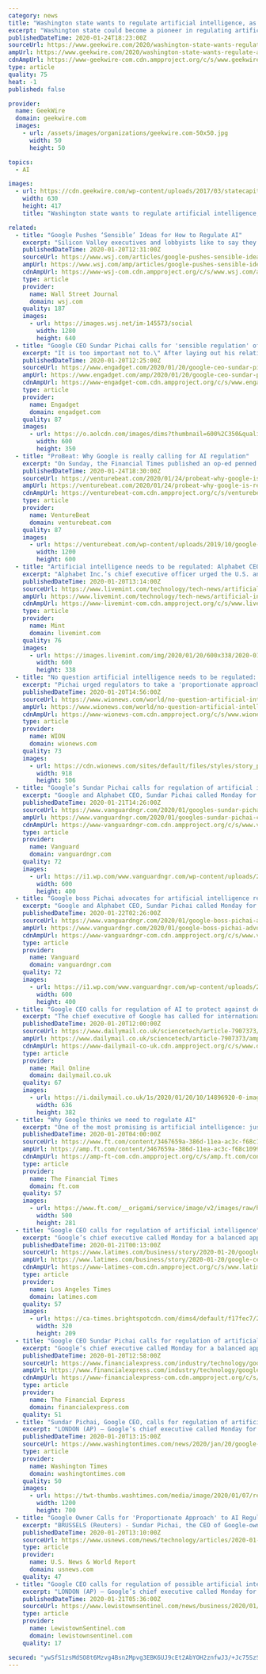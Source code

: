 ```yaml
---
category: news
title: "Washington state wants to regulate artificial intelligence, as Microsoft lobbies for new rules"
excerpt: "Washington state could become a pioneer in regulating artificial intelligence if lawmakers, and homegrown tech giant Microsoft, get their way. A series of bills introduced this legislative session seek to blaze a trail for this new frontier of technological innovation. The legislation focuses on biometric screening and digital profiling."
publishedDateTime: 2020-01-24T18:23:00Z
sourceUrl: https://www.geekwire.com/2020/washington-state-wants-regulate-artificial-intelligence-microsoft-lobbies-new-rules/
ampUrl: https://www.geekwire.com/2020/washington-state-wants-regulate-artificial-intelligence-microsoft-lobbies-new-rules/amp/
cdnAmpUrl: https://www-geekwire-com.cdn.ampproject.org/c/s/www.geekwire.com/2020/washington-state-wants-regulate-artificial-intelligence-microsoft-lobbies-new-rules/amp/
type: article
quality: 75
heat: -1
published: false

provider:
  name: GeekWire
  domain: geekwire.com
  images:
    - url: /assets/images/organizations/geekwire.com-50x50.jpg
      width: 50
      height: 50

topics:
  - AI

images:
  - url: https://cdn.geekwire.com/wp-content/uploads/2017/03/statecapitol-630x417.jpg
    width: 630
    height: 417
    title: "Washington state wants to regulate artificial intelligence, as Microsoft lobbies for new rules"

related:
  - title: "Google Pushes ‘Sensible’ Ideas for How to Regulate AI"
    excerpt: "Silicon Valley executives and lobbyists like to say they embrace regulation. Now they’re launching a frenzy of lobbying on what they want that regulation to be—and Europe is set to be one of the first battlegrounds."
    publishedDateTime: 2020-01-20T12:31:00Z
    sourceUrl: https://www.wsj.com/articles/google-pushes-sensible-ideas-for-how-to-regulate-ai-11579521003
    ampUrl: https://www.wsj.com/amp/articles/google-pushes-sensible-ideas-for-how-to-regulate-ai-11579521003
    cdnAmpUrl: https://www-wsj-com.cdn.ampproject.org/c/s/www.wsj.com/amp/articles/google-pushes-sensible-ideas-for-how-to-regulate-ai-11579521003
    type: article
    provider:
      name: Wall Street Journal
      domain: wsj.com
    quality: 187
    images:
      - url: https://images.wsj.net/im-145573/social
        width: 1280
        height: 640
  - title: "Google CEO Sundar Pichai calls for 'sensible regulation' of AI"
    excerpt: "It is too important not to.\" After laying out his relationship with technology and offering a few examples where innovation has had unintended negative consequences, Pichai makes the case that while AI is powerful and useful, we must balance its \"potential harms... with social opportunities.\" Of course, this call for \"balance\" leaves some ..."
    publishedDateTime: 2020-01-20T12:25:00Z
    sourceUrl: https://www.engadget.com/2020/01/20/google-ceo-sundar-pichai-ai-regulation-editorial/
    ampUrl: https://www.engadget.com/amp/2020/01/20/google-ceo-sundar-pichai-ai-regulation-editorial/
    cdnAmpUrl: https://www-engadget-com.cdn.ampproject.org/c/s/www.engadget.com/amp/2020/01/20/google-ceo-sundar-pichai-ai-regulation-editorial/
    type: article
    provider:
      name: Engadget
      domain: engadget.com
    quality: 87
    images:
      - url: https://o.aolcdn.com/images/dims?thumbnail=600%2C350&quality=80&image_uri=https%3A%2F%2Fo.aolcdn.com%2Fimages%2Fdims%3Fcrop%3D5422%252C3614%252C0%252C0%26quality%3D85%26format%3Djpg%26resize%3D1600%252C1067%26image_uri%3Dhttps%253A%252F%252Fmedia.zenfs.com%252Fen%252Ftechcrunch_350%252F3b5f86d400bef94c4abbf5c9091ca37a%26client%3Da1acac3e1b3290917d92%26signature%3D0329de87ddd817b393504b2ec4b594347eb9ce2c&client=amp-blogside-v2&signature=fddd02a44664de09936cc20edc52e59e34b5d251
        width: 600
        height: 350
  - title: "ProBeat: Why Google is really calling for AI regulation"
    excerpt: "On Sunday, the Financial Times published an op-ed penned by Sundar Pichai titled “Why Google thinks we need to regulate AI.” Whether he wrote it himself or merely signed off on it, Pichai clearly wants the world to know that as the CEO of Alphabet and Google, he believes AI is too important not to be regulated. He has concerns about the ..."
    publishedDateTime: 2020-01-24T18:30:00Z
    sourceUrl: https://venturebeat.com/2020/01/24/probeat-why-google-is-really-calling-for-ai-regulation/
    ampUrl: https://venturebeat.com/2020/01/24/probeat-why-google-is-really-calling-for-ai-regulation/amp/
    cdnAmpUrl: https://venturebeat-com.cdn.ampproject.org/c/s/venturebeat.com/2020/01/24/probeat-why-google-is-really-calling-for-ai-regulation/amp/
    type: article
    provider:
      name: VentureBeat
      domain: venturebeat.com
    quality: 87
    images:
      - url: https://venturebeat.com/wp-content/uploads/2019/10/google-ai-logo.jpg?fit=1200%2C600&strip=all
        width: 1200
        height: 600
  - title: "Artificial intelligence needs to be regulated: Alphabet CEO Pichai"
    excerpt: "Alphabet Inc.’s chief executive officer urged the U.S. and European Union to coordinate regulatory approaches on artificial intelligence, calling their alignment “critical ... predicting the weather as well as advancements by its self-driving car unit, Waymo. The Google chief said existing rules like Europe’s privacy legislation GDPR ..."
    publishedDateTime: 2020-01-20T13:14:00Z
    sourceUrl: https://www.livemint.com/technology/tech-news/artificial-intelligence-needs-to-be-regulated-alphabet-ceo-pichai-11579523805785.html
    ampUrl: https://www.livemint.com/technology/tech-news/artificial-intelligence-needs-to-be-regulated-alphabet-ceo-pichai/amp-11579523805785.html
    cdnAmpUrl: https://www-livemint-com.cdn.ampproject.org/c/s/www.livemint.com/technology/tech-news/artificial-intelligence-needs-to-be-regulated-alphabet-ceo-pichai/amp-11579523805785.html
    type: article
    provider:
      name: Mint
      domain: livemint.com
    quality: 76
    images:
      - url: https://images.livemint.com/img/2020/01/20/600x338/2020-01-20T124135Z_63936257_RC2OJE9VOL8S_RTRMADP_3_GOOGLE-EU_1579524423925_1579524439703.JPG
        width: 600
        height: 338
  - title: "No question artificial intelligence needs to be regulated: Sundar Pichai"
    excerpt: "Pichai urged regulators to take a 'proportionate approach' when drafting rules on artificial intelligence. The chief executive of Google parent ... Regulators should tailor rules according to different sectors, Pichai said, citing medical devices and self-driving cars as examples that require different rules. He urged governments to align ..."
    publishedDateTime: 2020-01-20T14:56:00Z
    sourceUrl: https://www.wionews.com/world/no-question-artificial-intelligence-needs-to-be-regulated-sundar-pichai-275558
    ampUrl: https://www.wionews.com/world/no-question-artificial-intelligence-needs-to-be-regulated-sundar-pichai-275558/amp
    cdnAmpUrl: https://www-wionews-com.cdn.ampproject.org/c/s/www.wionews.com/world/no-question-artificial-intelligence-needs-to-be-regulated-sundar-pichai-275558/amp
    type: article
    provider:
      name: WION
      domain: wionews.com
    quality: 73
    images:
      - url: https://cdn.wionews.com/sites/default/files/styles/story_page/public/2018/09/12/27256-untitled%25252520design%25252520%2525284%252529-20170811103258.jpg?itok=RgBCKobA
        width: 918
        height: 506
  - title: "Google’s Sundar Pichai calls for regulation of artificial intelligence"
    excerpt: "Google and Alphabet CEO, Sundar Pichai called Monday for a balanced approach to regulating artificial intelligence, telling a European audience that the technology brings benefits but also “negative consequences.” Sundar Pichai’s comments come as lawmakers and governments seriously consider putting limits on how artificial intelligence is ..."
    publishedDateTime: 2020-01-21T14:26:00Z
    sourceUrl: https://www.vanguardngr.com/2020/01/googles-sundar-pichai-calls-for-regulation-of-artificial-intelligence/
    ampUrl: https://www.vanguardngr.com/2020/01/googles-sundar-pichai-calls-for-regulation-of-artificial-intelligence/amp/
    cdnAmpUrl: https://www-vanguardngr-com.cdn.ampproject.org/c/s/www.vanguardngr.com/2020/01/googles-sundar-pichai-calls-for-regulation-of-artificial-intelligence/amp/
    type: article
    provider:
      name: Vanguard
      domain: vanguardngr.com
    quality: 72
    images:
      - url: https://i1.wp.com/www.vanguardngr.com/wp-content/uploads/2019/12/Sundar-Pichai.jpg?fit=600%2C400&ssl=1
        width: 600
        height: 400
  - title: "Google boss Pichai advocates for artificial intelligence regulation"
    excerpt: "Google and Alphabet CEO, Sundar Pichai called Monday for a balanced approach to regulating artificial intelligence, telling a European audience that the technology brings benefits but also “negative consequences.” Sundar Pichai’s comments come as lawmakers and governments seriously consider putting limits on how artificial intelligence is ..."
    publishedDateTime: 2020-01-22T02:26:00Z
    sourceUrl: https://www.vanguardngr.com/2020/01/google-boss-pichai-advocates-for-artificial-intelligence-regulation/
    ampUrl: https://www.vanguardngr.com/2020/01/google-boss-pichai-advocates-for-artificial-intelligence-regulation/amp/
    cdnAmpUrl: https://www-vanguardngr-com.cdn.ampproject.org/c/s/www.vanguardngr.com/2020/01/google-boss-pichai-advocates-for-artificial-intelligence-regulation/amp/
    type: article
    provider:
      name: Vanguard
      domain: vanguardngr.com
    quality: 72
    images:
      - url: https://i1.wp.com/www.vanguardngr.com/wp-content/uploads/2019/12/Sundar-Pichai.jpg?fit=600%2C400&ssl=1
        width: 600
        height: 400
  - title: "Google CEO calls for regulation of AI to protect against deepfakes and facial recognition"
    excerpt: "The chief executive of Google has called for international cooperation on regulating artificial intelligence technology to ensure it ... who is now a member of the International Committee for Robot Arms Control. 'There could be large-scale accidents because these things will start to behave in unexpected ways,’ she explained to the Guardian."
    publishedDateTime: 2020-01-20T12:00:00Z
    sourceUrl: https://www.dailymail.co.uk/sciencetech/article-7907373/Google-CEO-calls-regulation-AI-protect-against-deepfakes-facial-recognition.html
    ampUrl: https://www.dailymail.co.uk/sciencetech/article-7907373/amp/Google-CEO-calls-regulation-AI-protect-against-deepfakes-facial-recognition.html
    cdnAmpUrl: https://www-dailymail-co-uk.cdn.ampproject.org/c/s/www.dailymail.co.uk/sciencetech/article-7907373/amp/Google-CEO-calls-regulation-AI-protect-against-deepfakes-facial-recognition.html
    type: article
    provider:
      name: Mail Online
      domain: dailymail.co.uk
    quality: 67
    images:
      - url: https://i.dailymail.co.uk/1s/2020/01/20/10/14896920-0-image-a-3_1579514657623.jpg
        width: 636
        height: 382
  - title: "Why Google thinks we need to regulate AI"
    excerpt: "One of the most promising is artificial intelligence: just this month there have been three concrete examples of how Alphabet and Google are tapping AI’s potential. Nature published our research showing that an AI model can help doctors spot breast cancer in mammograms with greater accuracy; we are using AI to make immediate, hyperlocal ..."
    publishedDateTime: 2020-01-20T04:00:00Z
    sourceUrl: https://www.ft.com/content/3467659a-386d-11ea-ac3c-f68c10993b04
    ampUrl: https://amp.ft.com/content/3467659a-386d-11ea-ac3c-f68c10993b04
    cdnAmpUrl: https://amp-ft-com.cdn.ampproject.org/c/s/amp.ft.com/content/3467659a-386d-11ea-ac3c-f68c10993b04
    type: article
    provider:
      name: The Financial Times
      domain: ft.com
    quality: 57
    images:
      - url: https://www.ft.com/__origami/service/image/v2/images/raw/http%3A%2F%2Fcom.ft.imagepublish.upp-prod-us.s3.amazonaws.com%2F5fdb39ac-3923-11ea-ac3c-f68c10993b04?source=google-amp&fit=scale-down&width=500
        width: 500
        height: 281
  - title: "Google CEO calls for regulation of artificial intelligence"
    excerpt: "Google’s chief executive called Monday for a balanced approach to regulating artificial intelligence, telling a European audience that the technology brings benefits but also “negative consequences.” Sundar Pichai’s comments come as lawmakers and governments seriously consider placing limits on how artificial intelligence is used."
    publishedDateTime: 2020-01-21T00:13:00Z
    sourceUrl: https://www.latimes.com/business/story/2020-01-20/google-ceo-artificial-intelligence-regulation
    ampUrl: https://www.latimes.com/business/story/2020-01-20/google-ceo-artificial-intelligence-regulation?_amp=true
    cdnAmpUrl: https://www-latimes-com.cdn.ampproject.org/c/s/www.latimes.com/business/story/2020-01-20/google-ceo-artificial-intelligence-regulation?_amp=true
    type: article
    provider:
      name: Los Angeles Times
      domain: latimes.com
    quality: 57
    images:
      - url: https://ca-times.brightspotcdn.com/dims4/default/f17fec7/2147483647/strip/true/crop/1762x1151+142+0/resize/320x209!/quality/90/?url=https%3A%2F%2Fcalifornia-times-brightspot.s3.amazonaws.com%2F95%2F7e%2F2786ca7c75dd9d3bedac31a23fa1%2Fla-1525296284-yp6501yyef-snap-image
        width: 320
        height: 209
  - title: "Google CEO Sundar Pichai calls for regulation of artificial intelligence"
    excerpt: "Google’s chief executive called Monday for a balanced approach to regulating artificial intelligence, telling a European audience that the technology brings benefits but also “negative consequences.” Sundar Pichai’s comments come as lawmakers and governments seriously consider putting limits on how artificial intelligence is used."
    publishedDateTime: 2020-01-20T12:58:00Z
    sourceUrl: https://www.financialexpress.com/industry/technology/google-ceo-sundar-pichai-calls-for-regulation-of-artificial-intelligence/1829341/
    ampUrl: https://www.financialexpress.com/industry/technology/google-ceo-sundar-pichai-calls-for-regulation-of-artificial-intelligence/1829341/lite/
    cdnAmpUrl: https://www-financialexpress-com.cdn.ampproject.org/c/s/www.financialexpress.com/industry/technology/google-ceo-sundar-pichai-calls-for-regulation-of-artificial-intelligence/1829341/lite/
    type: article
    provider:
      name: The Financial Express
      domain: financialexpress.com
    quality: 51
  - title: "Sundar Pichai, Google CEO, calls for regulation of artificial intelligence"
    excerpt: "LONDON (AP) — Google’s chief executive called Monday for a balanced approach to regulating artificial intelligence, telling a European audience that the technology brings benefits but also “negative consequences.” Sundar Pichai’s comments come as lawmakers and governments seriously consider putting limits on how artificial ..."
    publishedDateTime: 2020-01-20T13:15:00Z
    sourceUrl: https://www.washingtontimes.com/news/2020/jan/20/google-ceo-calls-for-regulation-of-artificial-inte/
    type: article
    provider:
      name: Washington Times
      domain: washingtontimes.com
    quality: 50
    images:
      - url: https://twt-thumbs.washtimes.com/media/image/2020/01/07/regulating_artificial_intelligence_93657_c0-75-3414-2066_s1200x700.jpg?b7a37aeec3c5278444f38d86ead8dfb4efb91640
        width: 1200
        height: 700
  - title: "Google Owner Calls for 'Proportionate Approach' to AI Regulation"
    excerpt: "BRUSSELS (Reuters) - Sundar Pichai, the CEO of Google-owner Alphabet, urged regulators on Monday to take a \"proportionate approach\" when drafting rules for artificial intelligence (AI), days before the European Commission is due to publish proposals on the issue."
    publishedDateTime: 2020-01-20T13:10:00Z
    sourceUrl: https://www.usnews.com/news/technology/articles/2020-01-20/google-owner-calls-for-proportionate-approach-to-ai-regulation
    type: article
    provider:
      name: U.S. News & World Report
      domain: usnews.com
    quality: 47
  - title: "Google CEO calls for regulation of possible artificial intelligence"
    excerpt: "LONDON (AP) — Google’s chief executive called Monday for a balanced approach to regulating artificial intelligence, telling a European audience that the technology brings benefits but also “negative consequences.” Sundar Pichai’s comments come as lawmakers and governments seriously consider putting limits on how artificial ..."
    publishedDateTime: 2020-01-21T05:36:00Z
    sourceUrl: https://www.lewistownsentinel.com/news/business/2020/01/google-ceo-calls-for-regulation-of-possible-artificial-intelligence/
    type: article
    provider:
      name: LewistownSentinel.com
      domain: lewistownsentinel.com
    quality: 17

secured: "ywSfS1zsMdSO8t6Mzvg4Bsn2Mpvg3EBK6UJ9cEt2AbYOH2znfwJ3/+Jc75SzSvaaE08skJ+ZZiYT+8wnDf9PSIx9GniE7eewrpyMrVO+5d8DXONlnA6LRcAkjNQa1AR1XJNGkL9nDcew5XyqK1bZc/Yp3PPRJ1qZpfhINF2NVOi6KVL2Jw7u6wwGLZEaa4AQ/74IIajL8VSA06IyuUSJwCkJjmICftchXrcf1Xh+ImOTIOyn0BnyIudptyvu62WAocRG3CGOKyzNOtCwBwxN+I0IUXN7tezEFK329VaiBaWKVMQtMzSKJzSAkgUPt1XBrMHyeP3kcbRmoxOVAc5bJoGZR8UUpZ7zvV8ub6iHVtLpcWWyJ7wvE0MK0xv6oqelKqxVcm47Hj78db+FhczvQn1b5dwdhyVUlAsmKVGUxIyUKXVOsulWuFNzNOeSot62erAUm3VgE0u7NtvUMxw4nK3mnNJy7BLDV9fgiYMUZA0=;+CEYyFsjpqdlvPyZQhOOiQ=="
---
```


